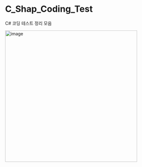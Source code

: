 # C_Shap_Coding_Test
 C# 코딩 테스트 정리 모음
> 



<img width="428" alt="image" src="https://github.com/user-attachments/assets/bce5c9d5-10a7-4512-a4b8-816e66df92c2">
